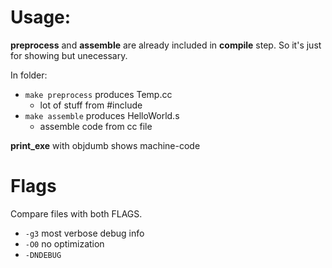 # Usage:

**preprocess** and **assemble** are already included in **compile** step.
So it's just for showing but unecessary.

In folder:

-   `make preprocess` produces Temp.cc
    -   lot of stuff from #include
-   `make assemble` produces HelloWorld.s
    -   assemble code from cc file

**print_exe** with objdumb shows machine-code

# Flags

Compare files with both FLAGS.

-   `-g3` most verbose debug info
-   `-O0` no optimization
-   `-DNDEBUG `
